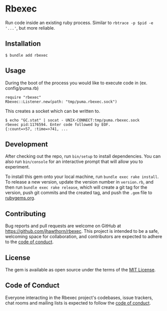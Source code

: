 # Rbexec

Run code inside an existing ruby process. Similar to `rbtrace -p $pid -e '...'`, but more reliable.

## Installation

    $ bundle add rbexec

## Usage

During the boot of the process you would like to execute code in (ex. config/puma.rb)

```
require "rbexec"
Rbexec::Listener.new(path: "tmp/puma.rbexec.sock")
```

This creates a socket which can be written to.

```
$ echo "GC.stat" | socat - UNIX-CONNECT:tmp/puma.rbexec.sock
rbexec pid:1176594. Enter code followed by EOF.
{:count=>57, :time=>741, ...
```

## Development

After checking out the repo, run `bin/setup` to install dependencies. You can also run `bin/console` for an interactive prompt that will allow you to experiment.

To install this gem onto your local machine, run `bundle exec rake install`. To release a new version, update the version number in `version.rb`, and then run `bundle exec rake release`, which will create a git tag for the version, push git commits and the created tag, and push the `.gem` file to [rubygems.org](https://rubygems.org).

## Contributing

Bug reports and pull requests are welcome on GitHub at https://github.com/jhawthorn/rbexec. This project is intended to be a safe, welcoming space for collaboration, and contributors are expected to adhere to the [code of conduct](https://github.com/jhawthorn/rbexec/blob/main/CODE_OF_CONDUCT.md).

## License

The gem is available as open source under the terms of the [MIT License](https://opensource.org/licenses/MIT).

## Code of Conduct

Everyone interacting in the Rbexec project's codebases, issue trackers, chat rooms and mailing lists is expected to follow the [code of conduct](https://github.com/jhawthorn/rbexec/blob/main/CODE_OF_CONDUCT.md).
